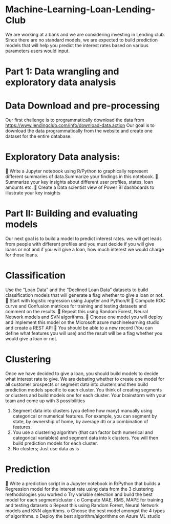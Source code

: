 # Machine-Learning-Loan-Lending-Club

We are working at a bank and we are considering investing in Lending club. Since there are no standard models, we are expected to build prediction models that will help you predict the interest rates based on various parameters users would input.

# Part 1: Data wrangling and exploratory data analysis

# Data Download and pre-processing
Our first challenge is to programmatically download the data from https://www.lendingclub.com/info/download-data.action
Our goal is to download the data programmatically from the website and create one dataset for the entire database.

# Exploratory Data analysis:
 Write a Jupyter notebook using R/Python to graphically represent different summaries of data.Summarize your findings in this notebook.
 Summarize your key insights about different user profiles, states, loan amounts etc.
 Create a Data scientist view of Power BI dashboards to illustrate your key insights

# Part II: Building and evaluating models

Our next goal is to build a model to predict interest rates. we will get leads from people with different profiles and you must decide if you will give loans or not and if you will give a loan, how much interest we would charge for those loans.

# Classification 
Use the “Loan Data” and the “Declined Loan Data” datasets to build classification models that will generate a flag whether to give a loan or not.
 Start with logistic regression using Jupyter and Python/R
 Compute ROC curve and Confusion matrices for training and testing datasets and comment on the results.
 Repeat this using Random Forest, Neural Network models and SVN algorithms.
 Choose one model you will deploy and implement this model on the Microsoft azure machinelearning studio and create a REST API
 You should be able to a new record (You can define what features you will use) and the result will be a flag whether you would give a loan or not.

# Clustering 
Once we have decided to give a loan, you should build models to decide what interest rate to give. We are debating whether to create one model for all customer prospects or segment data into clusters and then build prediction models specific to each cluster. You think of creating segments or clusters and build models one for each cluster. Your brainstorm with your team and come up with 3 possibilities
1. Segment data into clusters (you define how many) manually using categorical or numerical features.
For example, you can segment by state, by ownership of home, by average dti or a combination of
features.
2. You use a clustering algorithm (that can factor both numerical and categorical variables) and
segment data into k clusters. You will then build prediction models for each cluster.
3. No clusters; Just use data as is

# Prediction 
 Write a prediction script in a Jupyter notebook in R/Python that builds a Regression model for the
interest rate using data from the 3 clustering methodologies you worked
o Try variable selection and build the best model for each segment/cluster (
o Compute MAE, RMS, MAPE for training and testing datasets
o Repeat this using Random Forest, Neural Network models and KNN algorithms.
o Choose the best model amongst the 4 types of algorithms.
o Deploy the best algorithm/algorithms on Azure ML studio
